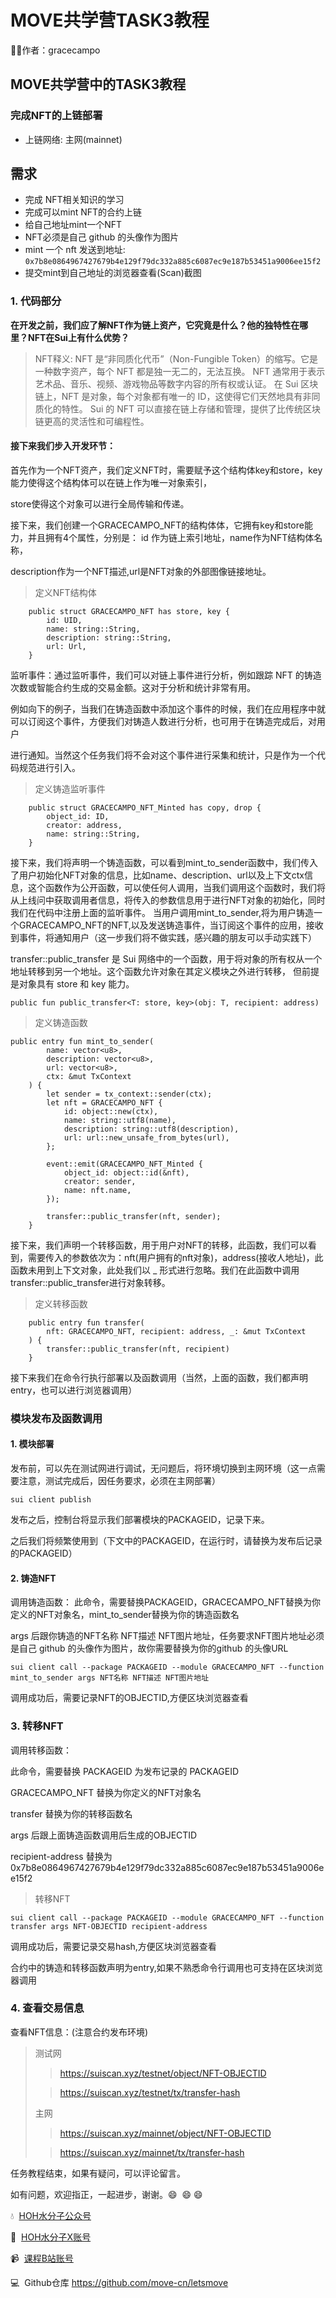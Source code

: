 # MOVE共学营TASK3教程

🧑‍💻作者：gracecampo

## MOVE共学营中的TASK3教程

### 完成NFT的上链部署

- 上链网络: 主网(mainnet)

## 需求

- 完成 NFT相关知识的学习
- 完成可以mint NFT的合约上链
- 给自己地址mint一个NFT
- NFT必须是自己 github 的头像作为图片
- mint 一个 nft 发送到地址: `0x7b8e0864967427679b4e129f79dc332a885c6087ec9e187b53451a9006ee15f2`
- 提交mint到自己地址的浏览器查看(Scan)截图

### 1. 代码部分
**在开发之前，我们应了解NFT作为链上资产，它究竟是什么？他的独特性在哪里？NFT在Sui上有什么优势？**

> NFT释义:
NFT 是“非同质化代币”（Non-Fungible Token）的缩写。它是一种数字资产，每个 NFT 都是独一无二的，无法互换。
NFT 通常用于表示艺术品、音乐、视频、游戏物品等数字内容的所有权或认证。
在 Sui 区块链上，NFT 是对象，每个对象都有唯一的 ID，这使得它们天然地具有非同质化的特性。
Sui 的 NFT 可以直接在链上存储和管理，提供了比传统区块链更高的灵活性和可编程性。

#### 接下来我们步入开发环节：
首先作为一个NFT资产，我们定义NFT时，需要赋予这个结构体key和store，key能力使得这个结构体可以在链上作为唯一对象索引，

store使得这个对象可以进行全局传输和传递。

接下来，我们创建一个GRACECAMPO_NFT的结构体体，它拥有key和store能力，并且拥有4个属性，分别是： id 作为链上索引地址，name作为NFT结构体名称，

description作为一个NFT描述,url是NFT对象的外部图像链接地址。
> 定义NFT结构体
```sui move
    public struct GRACECAMPO_NFT has store, key {
        id: UID,
        name: string::String,
        description: string::String,
        url: Url,
    }
```

监听事件：通过监听事件，我们可以对链上事件进行分析，例如跟踪 NFT 的铸造次数或智能合约生成的交易金额。这对于分析和统计非常有用。

例如向下的例子，当我们在铸造函数中添加这个事件的时候，我们在应用程序中就可以订阅这个事件，方便我们对铸造人数进行分析，也可用于在铸造完成后，对用户

进行通知。当然这个任务我们将不会对这个事件进行采集和统计，只是作为一个代码规范进行引入。

>定义铸造监听事件
```sui move
    public struct GRACECAMPO_NFT_Minted has copy, drop {
        object_id: ID,
        creator: address,
        name: string::String,
    }
```
接下来，我们将声明一个铸造函数，可以看到mint_to_sender函数中，我们传入了用户初始化NFT对象的信息，比如name、description、url以及上下文ctx信息，这个函数作为公开函数，可以使任何人调用，当我们调用这个函数时，我们将从上线问中获取调用者信息，将传入的参数信息用于进行NFT对象的初始化，同时我们在代码中注册上面的监听事件。
当用户调用mint_to_sender,将为用户铸造一个GRACECAMPO_NFT的NFT,以及发送铸造事件，当订阅这个事件的应用，接收到事件，将通知用户（这一步我们将不做实践，感兴趣的朋友可以手动实践下）

transfer::public_transfer 是 Sui 网络中的一个函数，用于将对象的所有权从一个地址转移到另一个地址。这个函数允许对象在其定义模块之外进行转移， 但前提是对象具有 store 和 key 能力。

```sui move
public fun public_transfer<T: store, key>(obj: T, recipient: address)
```

>定义铸造函数
```sui move
public entry fun mint_to_sender(
        name: vector<u8>,
        description: vector<u8>,
        url: vector<u8>,
        ctx: &mut TxContext
    ) {
        let sender = tx_context::sender(ctx);
        let nft = GRACECAMPO_NFT {
            id: object::new(ctx),
            name: string::utf8(name),
            description: string::utf8(description),
            url: url::new_unsafe_from_bytes(url),
        };

        event::emit(GRACECAMPO_NFT_Minted {
            object_id: object::id(&nft),
            creator: sender,
            name: nft.name,
        });

        transfer::public_transfer(nft, sender);
    }
```
接下来，我们声明一个转移函数，用于用户对NFT的转移，此函数，我们可以看到，需要传入的参数依次为：nft(用户拥有的nft对象)，address(接收人地址)，此函数未用到上下文对象，此处我们以 _ 形式进行忽略。我们在此函数中调用transfer::public_transfer进行对象转移。

>定义转移函数
```sui move
    public entry fun transfer(
        nft: GRACECAMPO_NFT, recipient: address, _: &mut TxContext
    ) {
        transfer::public_transfer(nft, recipient)
    }
```

接下来我们在命令行执行部署以及函数调用（当然，上面的函数，我们都声明entry，也可以进行浏览器调用）

### 模块发布及函数调用

#### 1. 模块部署

发布前，可以先在测试网进行调试，无问题后，将环境切换到主网环境（这一点需要注意，测试完成后，因任务要求，必须在主网部署）

```sui move
sui client publish 
```

发布之后，控制台将显示我们部署模块的PACKAGEID，记录下来。

之后我们将频繁使用到（下文中的PACKAGEID，在运行时，请替换为发布后记录的PACKAGEID）

#### 2. 铸造NFT

调用铸造函数： 此命令，需要替换PACKAGEID，GRACECAMPO_NFT替换为你定义的NFT对象名，mint_to_sender替换为你的铸造函数名

args  后跟你铸造的NFT名称 NFT描述 NFT图片地址，任务要求NFT图片地址必须是自己 github 的头像作为图片，故你需要替换为你的github 的头像URL

```shell
sui client call --package PACKAGEID --module GRACECAMPO_NFT --function mint_to_sender args NFT名称 NFT描述 NFT图片地址
```

调用成功后，需要记录NFT的OBJECTID,方便区块浏览器查看

### 3. 转移NFT
调用转移函数：

此命令，需要替换 PACKAGEID 为发布记录的 PACKAGEID

GRACECAMPO_NFT  替换为你定义的NFT对象名

transfer 替换为你的转移函数名

args  后跟上面铸造函数调用后生成的OBJECTID

recipient-address 替换为0x7b8e0864967427679b4e129f79dc332a885c6087ec9e187b53451a9006ee15f2

>转移NFT
```shell
sui client call --package PACKAGEID --module GRACECAMPO_NFT --function transfer args NFT-OBJECTID recipient-address
```

调用成功后，需要记录交易hash,方便区块浏览器查看

合约中的铸造和转移函数声明为entry,如果不熟悉命令行调用也可支持在区块浏览器调用

### 4. 查看交易信息
查看NFT信息：(注意合约发布环境)
>测试网
>> https://suiscan.xyz/testnet/object/NFT-OBJECTID
>
>> https://suiscan.xyz/testnet/tx/transfer-hash
>
>主网
>> https://suiscan.xyz/mainnet/object/NFT-OBJECTID
>
>> https://suiscan.xyz/mainnet/tx/transfer-hash



任务教程结束，如果有疑问，可以评论留言。

如有问题，欢迎指正，一起进步，谢谢。:smile:  :smile: :smile:

💧  [HOH水分子公众号](https://mp.weixin.qq.com/s/d0brr-ao6cZ5t8Z5OO1Mog)

🌊  [HOH水分子X账号](https://x.com/0xHOH)

📹  [课程B站账号](https://space.bilibili.com/3493269495352098)

💻  Github仓库 https://github.com/move-cn/letsmove